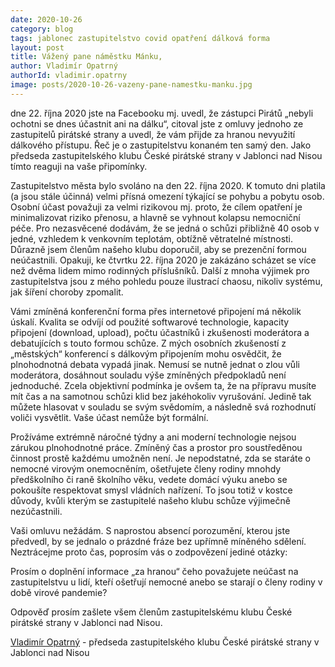 ```yaml
---
date: 2020-10-26
category: blog
tags: jablonec zastupitelstvo covid opatření dálková forma
layout: post
title: Vážený pane náměstku Mánku,
author: Vladimír Opatrný
authorId: vladimir.opatrny
image: posts/2020-10-26-vazeny-pane-namestku-manku.jpg
---
```

dne 22. října 2020 jste na Facebooku mj. uvedl, že zástupci Pirátů „nebyli ochotni se dnes účastnit ani na dálku“, citoval jste z omluvy jednoho ze zastupitelů pirátské strany a uvedl, že vám přijde za hranou nevyužití dálkového přístupu. Řeč je o zastupitelstvu konaném ten samý den. Jako předseda zastupitelského klubu České pirátské strany v Jablonci nad Nisou tímto reaguji na vaše připomínky.

Zastupitelstvo města bylo svoláno na den 22. října 2020. K tomuto dni platila (a jsou stále účinná) velmi přísná omezení týkající se pohybu a pobytu osob. Osobní účast považuji za velmi rizikovou mj. proto, že cílem opatření je minimalizovat riziko přenosu, a hlavně se vyhnout kolapsu nemocniční péče. Pro nezasvěcené dodávám, že se jedná o schůzi přibližně 40 osob v jedné, vzhledem k venkovním teplotám, obtížně větratelné místnosti. Důrazně jsem členům našeho klubu doporučil, aby se prezenční formou neúčastnili. Opakuji, ke čtvrtku 22. října 2020 je zakázáno scházet se více než dvěma lidem mimo rodinných příslušníků. Další z mnoha výjimek pro zastupitelstva jsou z mého pohledu pouze ilustrací chaosu, nikoliv systému, jak šíření choroby zpomalit.

Vámi zmíněná konferenční forma přes internetové připojení má několik úskalí. Kvalita se odvíjí od použité softwarové technologie, kapacity připojení (download, upload), počtu účastníků i zkušenosti moderátora a debatujících s touto formou schůze. Z mých osobních zkušeností z „městských“ konferencí s dálkovým připojením mohu osvědčit, že plnohodnotná debata vypadá jinak. Nemusí se nutně jednat o zlou vůli moderátora, dosáhnout souladu výše zmíněných předpokladů není jednoduché. Zcela objektivní podmínka je ovšem ta, že na přípravu musíte mít čas a na samotnou schůzi klid bez jakéhokoliv vyrušování. Jedině tak můžete hlasovat v souladu se svým svědomím, a následně svá rozhodnutí voliči vysvětlit. Vaše účast nemůže být formální.

Prožíváme extrémně náročné týdny a ani moderní technologie nejsou zárukou plnohodnotné práce. Zmíněný čas a prostor pro soustředěnou činnost prostě každému umožněn není. Je nepodstatné, zda se staráte o nemocné virovým onemocněním, ošetřujete členy rodiny mnohdy předškolního či raně školního věku, vedete domácí výuku anebo se pokoušíte respektovat smysl vládních nařízení. To jsou totiž v kostce důvody, kvůli kterým se zastupitelé našeho klubu schůze výjimečně nezúčastnili.

Vaši omluvu nežádám. S naprostou absencí porozumění, kterou jste předvedl, by se jednalo o prázdné fráze bez upřímně míněného sdělení. Neztrácejme proto čas, poprosím vás o zodpovězení jediné otázky:

Prosím o doplnění informace „za hranou“ čeho považujete neúčast na zastupitelstvu u lidí, kteří ošetřují nemocné anebo se starají o členy rodiny v době virové pandemie?

Odpověď prosím zašlete všem členům zastupitelskému klubu České pirátské strany v Jablonci nad Nisou.

[Vladimír Opatrný](/lide/vladimir.opatrny) - předseda zastupitelského klubu České pirátské strany v Jablonci nad Nisou